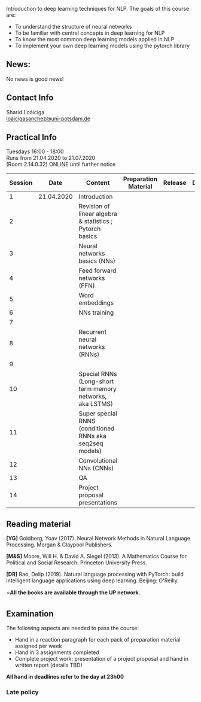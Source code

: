 
Introduction to deep learning techniques for NLP. The goals of this course are:  

- To understand the structure of neural networks  
- To be familiar with central concepts in deep learning for NLP  
- To know the most common deep learning models applied in NLP  
- To implement your own deep learning models using the pytorch library  

## News: 

No news is good news!

## Contact Info
Sharid Loáiciga  
<loaicigasanchez@uni-potsdam.de>  

## Practical Info

Tuesdays 16:00 - 18:00  
Runs from 21.04.2020 to 21.07.2020  
(Room 2.14.0.32) ONLINE until further notice  

| Session  | Date  | Content  | Preparation Material  | Release | Due | 
|---|---|---|---|---|---|
| 1  | 21.04.2020  | Introduction  |   |   | |
| 2 |   | Revision of linear algebra & statistics ; Pytorch basics |   |   |   |
| 3  |   | Neural networks basics (NNs)   |   |   |   |
| 4  |   | Feed forward networks (FFN)  |   |   |   |
| 5  |   |  Word embeddings  |   |   |   |
| 6  |   |  NNs training  |   |   |   |
| 7  |   |  |   |   |   |
| 8  |   |  Recurrent neural networks (RNNs)  |   |   |   
| 9  |   |  |   |   |   |
| 10  |   | Special RNNs (Long-short term memory networks, aka LSTMS)  |   |   |   |
| 11  |   | Super special RNNS (conditioned RNNs aka seq2seq models) |   |   |   |
| 12  |   | Convolutional NNs (CNNs)  |   |   |   |
| 13  |   | QA  |   |   |   |
| 14  |   | Project proposal presentations  |   |   |   |


## Reading material 

**\[YG\]** Goldberg, Yoav (2017).  Neural Network Methods in Natural Language Processing. Morgan & Claypool Publishers.

**\[M&S\]** Moore, Will H. & David A. Siegel (2013). A Mathematics Course for Political and Social Research. Princeton University Press.

**\[DR\]** Rao, Delip (2019). Natural language processing with PyTorch: build intelligent language applications using deep learning. Beijing: O'Reilly.  

⭐️**All the books are available through the UP network.**

## Examination  

The following aspects are needed to pass the course:  

 - Hand in a reaction paragraph for each pack of preparation material assigned per week
 - Hand in 3 assignments completed
 - Complete project work: presentation of a project proposal and hand in written report (details TBD)

**All hand in deadlines refer to the day at 23h00**

### Late policy 

